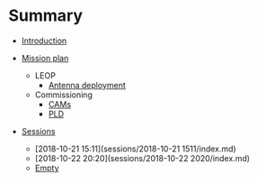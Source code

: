 # Summary

* [Introduction](README.md)
* [Mission plan](mission_plan/index.md)
    * LEOP
        * [Antenna deployment](mission_plan/leop/antenna_deployment_procedure.md)
    * Commissioning
        * [CAMs](mission_plan/commissioning/cams.md)
        * [PLD](mission_plan/commissioning/pld.md)

* [Sessions](sessions/index.md)
    * [2018-10-21 15:11](sessions/2018-10-21 1511/index.md)
    * [2018-10-22 20:20](sessions/2018-10-22 2020/index.md)
    * [Empty](sessions/empty/index.md)